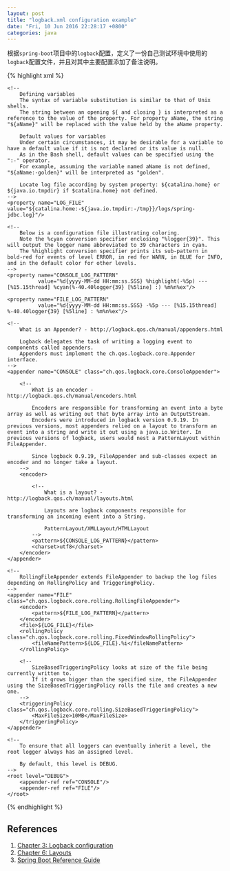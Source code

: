 ```yaml
---
layout: post
title: "logback.xml configuration example"
date: "Fri, 10 Jun 2016 22:28:17 +0800"
categories: java
---
```


根据`spring-boot`项目中的`logback`配置，定义了一份自己测试环境中使用的`logback`配置文件，并且对其中主要配置添加了备注说明。

{% highlight xml %}
<?xml version="1.0" encoding="UTF-8"?>
<configuration debug="true">

    <!--
        Defining variables
        The syntax of variable substitution is similar to that of Unix shells.
        The string between an opening ${ and closing } is interpreted as a reference to the value of the property. For property aName, the string "${aName}" will be replaced with the value held by the aName property.

        Default values for variables
        Under certain circumstances, it may be desirable for a variable to have a default value if it is not declared or its value is null.
        As in the Bash shell, default values can be specified using the ":-" operator.
        For example, assuming the variable named aName is not defined, "${aName:-golden}" will be interpreted as "golden".

        Locate log file according by system property: ${catalina.home} or ${java.io.tmpdir} if $catalina.home} not defined.
    -->
    <property name="LOG_FILE" value="${catalina.home:-${java.io.tmpdir:-/tmp}}/logs/spring-jdbc.log}"/>

    <!--
        Below is a configuration file illustrating coloring.
        Note the %cyan conversion specifier enclosing "%logger{39}". This will output the logger name abbreviated to 39 characters in cyan.
        The %highlight conversion specifier prints its sub-pattern in bold-red for events of level ERROR, in red for WARN, in BLUE for INFO, and in the default color for other levels.
    -->
    <property name="CONSOLE_LOG_PATTERN"
              value="%d{yyyy-MM-dd HH:mm:ss.SSS} %highlight(-%5p) --- [%15.15thread] %cyan(%-40.40logger{39} [%5line] :) %m%n%ex"/>

    <property name="FILE_LOG_PATTERN"
              value="%d{yyyy-MM-dd HH:mm:ss.SSS} -%5p --- [%15.15thread] %-40.40logger{39} [%5line] : %m%n%ex"/>

    <!--
        What is an Appender? - http://logback.qos.ch/manual/appenders.html

        Logback delegates the task of writing a logging event to components called appenders.
        Appenders must implement the ch.qos.logback.core.Appender interface.
    -->
    <appender name="CONSOLE" class="ch.qos.logback.core.ConsoleAppender">

        <!--
            What is an encoder - http://logback.qos.ch/manual/encoders.html

            Encoders are responsible for transforming an event into a byte array as well as writing out that byte array into an OutputStream.
            Encoders were introduced in logback version 0.9.19. In previous versions, most appenders relied on a layout to transform an event into a string and write it out using a java.io.Writer. In previous versions of logback, users would nest a PatternLayout within FileAppender.

            Since logback 0.9.19, FileAppender and sub-classes expect an encoder and no longer take a layout.
        -->
        <encoder>

            <!--
                What is a layout? - http://logback.qos.ch/manual/layouts.html

                Layouts are logback components responsible for transforming an incoming event into a String.

                PatternLayout/XMLLayout/HTMLLayout
            -->
            <pattern>${CONSOLE_LOG_PATTERN}</pattern>
            <charset>utf8</charset>
        </encoder>
    </appender>

    <!--
        RollingFileAppender extends FileAppender to backup the log files depending on RollingPolicy and TriggeringPolicy.
    -->
    <appender name="FILE" class="ch.qos.logback.core.rolling.RollingFileAppender">
        <encoder>
            <pattern>${FILE_LOG_PATTERN}</pattern>
        </encoder>
        <file>${LOG_FILE}</file>
        <rollingPolicy class="ch.qos.logback.core.rolling.FixedWindowRollingPolicy">
            <fileNamePattern>${LOG_FILE}.%i</fileNamePattern>
        </rollingPolicy>

        <!--
            SizeBasedTriggeringPolicy looks at size of the file being currently written to.
            If it grows bigger than the specified size, the FileAppender using the SizeBasedTriggeringPolicy rolls the file and creates a new one.
        -->
        <triggeringPolicy class="ch.qos.logback.core.rolling.SizeBasedTriggeringPolicy">
            <MaxFileSize>10MB</MaxFileSize>
        </triggeringPolicy>
    </appender>

    <!--
        To ensure that all loggers can eventually inherit a level, the root logger always has an assigned level.

        By default, this level is DEBUG.
    -->
    <root level="DEBUG">
        <appender-ref ref="CONSOLE"/>
        <appender-ref ref="FILE"/>
    </root>
</configuration>
{% endhighlight %}

References
-----

1. [Chapter 3: Logback configuration](http://logback.qos.ch/manual/configuration.html)
2. [Chapter 6: Layouts](http://logback.qos.ch/manual/layouts.html)
3. [Spring Boot Reference Guide](http://docs.spring.io/spring-boot/docs/current/reference/htmlsingle/)
